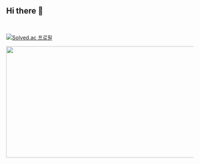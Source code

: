 ## Hi there 👋

<br>

[![Solved.ac
프로필](http://mazassumnida.wtf/api/v2/generate_badge?boj=pooky1219)](https://solved.ac./pooky1219)
<br>

<!--
**pooky1219/pooky1219** is a ✨ _special_ ✨ repository because its `README.md` (this file) appears on your GitHub profile.

Here are some ideas to get you started:

- 🔭 I’m currently working on ...
- 🌱 I’m currently learning ...
- 👯 I’m looking to collaborate on ...
- 🤔 I’m looking for help with ...
- 💬 Ask me about ...
- 📫 How to reach me: ...
- 😄 Pronouns: ...
- ⚡ Fun fact: ...
-->

<a href="https://www.gitanimals.org/en_US?utm_medium=image&utm_source=pooky1219&utm_content=farm">
<img
  src="https://render.gitanimals.org/farms/pooky1219"
  width="600"
  height="300"
/>
</a>
  
